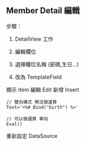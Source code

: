## Member Detail 編輯

步驟：

1. DetailView 工作 

2. 編輯欄位

3. 選擇欄位名稱 (密碼,生日...)

4. 改為 TemplateField

顯示 Item
編輯 Edit
新增 Insert

```
// 雙向模式 無法做運算
Text='<%# Bind("birth") %>'   

// 可以做運算 單向
Eval()
```

重新設定 DataSource 
